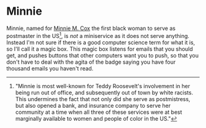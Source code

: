 # Minnie

Minnie, named for [Minnie M. Cox][wikipedia] the first black woman to serve as postmaster in the US[^1], is _not_ a miniservice as it does not serve anything.
Instead I'm not sure if there is a good computer science term for what it is, so I'll call it a magic box.
This magic box listens for emails that you should get, and pushes buttons that other computers want you to push, so that you don't have to deal with the agita of the badge saying you have four thousand emails you haven't read.



[wikipedia]: https://en.wikipedia.org/wiki/Minnie_M._Cox


[^1]: "Minnie is most well-known for Teddy Roosevelt's involvement in her being run out of office, and subsequently out of town by white racists. This undermines the fact that not only did she serve as postmistress, but also opened a bank, and insurance company to serve her community at a time when all three of these services were at best marginally available to women and people of color in the US."
